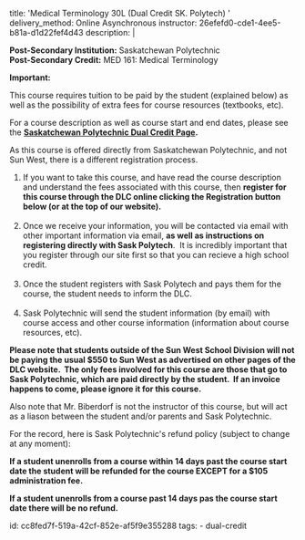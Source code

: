 title: 'Medical Terminology 30L (Dual Credit SK. Polytech) '
delivery_method: Online Asynchronous
instructor: 26efefd0-cde1-4ee5-b81a-d1d22fef4d43
description: |
  
  <b >Post-Secondary Institution:</b> Saskatchewan Polytechnic
  <br >
  <b>Post-Secondary Credit:</b> MED 161: Medical Terminology</span></p>
  
  <p><b>Important:&nbsp;</b></p>
  
  <p>This course requires tuition to be paid by the student (explained below) as well as the possibility of extra fees for course resources (textbooks, etc).</p>
  
  <p>For a course description as well as course start and end dates, please see the&nbsp;<strong><a href="http://saskpolytech.ca/admissions/resources/dual-credit.aspx">Saskatchewan Polytechnic Dual Credit Page</a>.</strong></p>
  
  <p>As this course is offered directly from Saskatchewan Polytechnic, and not Sun West, there is a different registration process.</p>
  
  <ol>
  <li>If you want to take this course, and have read the course description and understand the fees associated with this course, then&nbsp;<strong>register for this course through the DLC online clicking the Registration button below (or at the top of our website).</strong><br>
  &nbsp;</li>
  <li>Once we receive your information, you will be contacted via email with other important information via email,&nbsp;<strong>as well as instructions on registering directly with Sask Polytech</strong>. &nbsp;It is incredibly important that you register through our site first so that you can recieve a high school credit.<br>
  &nbsp;</li>
  <li>Once the student registers with Sask Polytech and pays them for the course, the student needs to inform the DLC.<br>
  &nbsp;</li>
  <li>Sask&nbsp;Polytechnic will send the student information (by email) with course access and other course information (information about course resources, etc).</li>
  </ol>
  
  <p><strong>Please note that students outside of the Sun West School Division will not be paying the usual $550 to Sun West as advertised on other pages of the DLC website. &nbsp;The only fees involved for this&nbsp;course are those that go to Sask Polytechnic, which are paid directly by the student. &nbsp;If an invoice happens to come, please ignore it for this course.</strong></p>
  
  <p>Also note that Mr. Biberdorf is not the instructor of this course, but will act as a liason between the student and/or parents and Sask Polytechnic.</p>
  
  <p>For the record, here is Sask Polytechnic's refund policy (subject to change at any moment):</p>
  
  <p><strong>If a student unenrolls from a course within&nbsp;14 days past the course start date the student will be refunded for the course EXCEPT for a $105 administration fee.</strong></p>
  
  <p><strong>If a student unenrolls from a course past 14 days pas the course start date there will be no refund.</strong></p>
id: cc8fed7f-519a-42cf-852e-af5f9e355288
tags:
  - dual-credit
